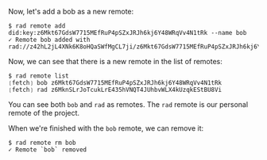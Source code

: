 Now, let's add a bob as a new remote:

```
$ rad remote add did:key:z6Mkt67GdsW7715MEfRuP4pSZxJRJh6kj6Y48WRqVv4N1tRk --name bob
✓ Remote bob added with rad://z42hL2jL4XNk6K8oHQaSWfMgCL7ji/z6Mkt67GdsW7715MEfRuP4pSZxJRJh6kj6Y48WRqVv4N1tRk
```

Now, we can see that there is a new remote in the list of remotes:

```
$ rad remote list
❲fetch❳ bob z6Mkt67GdsW7715MEfRuP4pSZxJRJh6kj6Y48WRqVv4N1tRk
❲fetch❳ rad z6MknSLrJoTcukLrE435hVNQT4JUhbvWLX4kUzqkEStBU8Vi
```

You can see both `bob` and `rad` as remotes.  The `rad` remote is our personal remote of the project.

When we're finished with the `bob` remote, we can remove it:

```
$ rad remote rm bob
✓ Remote `bob` removed
```
